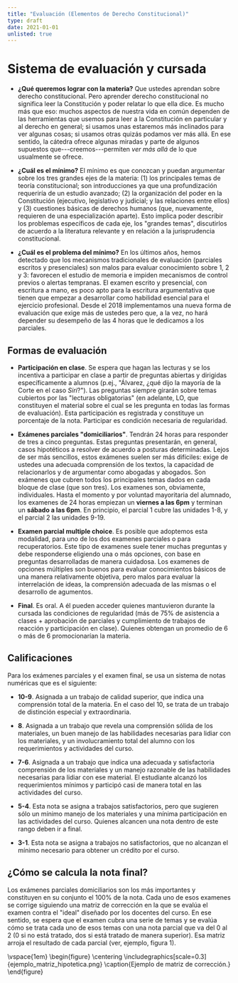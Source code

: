 ```yaml
---
title: "Evaluación (Elementos de Derecho Constitucional)"
type: draft 
date: 2021-01-01
unlisted: true
---
```


# Sistema de evaluación y cursada

- **¿Qué queremos lograr con la materia?** Que ustedes aprendan sobre derecho constitucional. Pero aprender derecho constitucional no significa leer la Constitución y poder relatar lo que ella dice. Es mucho más que eso: muchos aspectos de nuestra vida en común dependen de las herramientas que usemos para leer a la Constitución en particular y al derecho en general; si usamos unas estaremos más inclinados para ver algunas cosas; si usamos otras quizás podamos ver más allá. En ese sentido, la cátedra ofrece algunas miradas y parte de algunos supuestos que---creemos---permiten *ver más allá* de lo que usualmente se ofrece.  

- **¿Cuál es el mínimo?** El mínimo es que conozcan y puedan argumentar sobre los tres grandes ejes de la materia: (1) los principales temas de teoría constitucional; son introducciones ya que una profundización requeriría de un estudio avanzado; (2) la organización del poder en la Constitución (ejecutivo, legislativo y judicial; y las relaciones entre ellos) y (3) cuestiones básicas de derechos humanos (que, nuevamente, requieren de una especialización aparte). Esto implica poder describir los problemas específicos de cada eje, los "grandes temas", discutirlos de acuerdo a la literatura relevante y en relación a la jurisprudencia constitucional. 

- **¿Cuál es el problema del mínimo?** En los últimos años, hemos detectado que los mecanismos tradicionales de evaluación (parciales escritos y presenciales) son malos para evaluar conocimiento sobre 1, 2 y 3: favorecen el estudio de memoria e impiden mecanismos de control previos o alertas tempranas. El examen escrito y presencial, con escritura a mano, es poco apto para la escritura argumentativa que tienen que empezar a desarrollar como habilidad esencial para el ejercicio profesional. Desde el 2018 implementamos una nueva forma de evaluación que exige más de ustedes pero que, a la vez, no hará depender su desempeño de las 4 horas que le dedicamos a los parciales. 

## Formas de evaluación

- **Participación en clase**. Se espera que hagan las lecturas y se los incentiva a participar en clase a partir de preguntas abiertas y dirigidas específicamente a alumnos (p.ej., "Álvarez, ¿qué dijo la mayoría de la Corte en el caso *Siri*?"). Las preguntas siempre girarán sobre temas cubiertos por las "lecturas obligatorias" (en adelante, LO, que constituyen el material sobre el cual se les pregunta en todas las formas de evaluación). Esta participación es registrada y constituye un porcentaje de la nota. Participar es condición necesaria de regularidad. 

- **Exámenes parciales "domiciliarios"**. Tendrán 24 horas para responder de tres a cinco preguntas. Estas preguntas presentarán, en general, casos hipotéticos a resolver de acuerdo a posturas determinadas. Lejos de ser más sencillos, estos exámenes suelen ser más difíciles: exige de ustedes una adecuada comprensión de los textos, la capacidad de relacionarlos y de argumentar como abogadas y abogados. Son exámenes que cubren todos los principales temas dados en cada bloque de clase (que son tres). Los examenes son, obviamente, individuales. Hasta el momento y por voluntad mayoritaria del alumnado, los examenes de 24 horas empiezan un **viernes a las 6pm** y terminan un **sábado a las 6pm**. En principio, el parcial 1 cubre las unidades 1-8, y el parcial 2 las unidades 9-19. 

- **Examen parcial multiple choice**. Es posible que adoptemos esta modalidad, para uno de los dos examenes parciales o para recuperatorios. Este tipo de examenes suele tener muchas preguntas y debe responderse eligiendo una o más opciones, con base en preguntas desarrolladas de manera cuidadosa. Los examenes de opciones múltiples son buenos para evaluar conocimientos básicos de una manera relativamente objetiva, pero malos para evaluar la interrelación de ideas, la comprensión adecuada de las mismas o el desarrollo de agumentos. 

- **Final**. Es oral. A él pueden acceder quienes mantuvieron durante la cursada las condiciones de regularidad (más de 75% de asistencia a clases + aprobación de parciales y cumplimiento de trabajos de reacción y participación en clase). Quienes obtengan un promedio de 6 o más de 6 promocionarían la materia. 

## Calificaciones

Para los exámenes parciales y el examen final, se usa un sistema de notas numéricas que es el siguiente: 

* **10-9**. Asignada a un trabajo de calidad superior, que indica una comprensión total de la materia. En el caso del 10, se trata de un trabajo de distinción especial y extraordinaria. 

* **8**. Asignada a un trabajo que revela una comprensión sólida de los materiales, un buen manejo de las habilidades necesarias para lidiar con los materiales, y un involucramiento total del alumno con los requerimientos y actividades del curso. 

* **7-6**. Asignada a un trabajo que indica una adecuada y satisfactoria comprensión de los materiales y un manejo razonable de las habilidades necesarias para lidiar con ese material. El estudiante alcanzó los requerimientos mínimos y participó casi de manera total en las actividades del curso. 

* **5-4**. Esta nota se asigna a trabajos satisfactorios, pero que sugieren sólo un mínimo manejo de los materiales y una mínima participación en las actividades del curso. Quienes alcancen una nota dentro de este rango deben ir a final. 

* **3-1**. Esta nota se asigna a trabajos no satisfactorios, que no alcanzan el mínimo necesario para obtener un crédito por el curso. 

## ¿Cómo se calcula la nota final? 

Los exámenes parciales domiciliarios son los más importantes y constituyen en su conjunto el 100% de la nota. Cada uno de esos examenes se corrige siguiendo una matriz de corrección en la que se evalúa el examen contra el "ideal" diseñado por los docentes del curso. En ese sentido, se espera que el examen cubra una serie de temas y se evalúa cómo se trata cada uno de esos temas con una nota parcial que va del 0 al 2 (0 si no está tratado, dos si está tratado de manera superior). Esa matriz arroja el resultado de cada parcial (ver, ejemplo, figura 1). 

\vspace{1em}
\begin{figure}
\centering
\includegraphics[scale=0.3]{ejemplo_matriz_hipotetica.png}
\caption{Ejemplo de matriz de corrección.}
\end{figure}